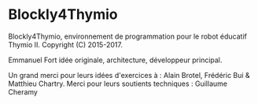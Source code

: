 Blockly4Thymio
==============

Blockly4Thymio, environnement de programmation pour le robot éducatif Thymio II.
Copyright (C) 2015-2017.

Emmanuel Fort <contact at okimi dot net>
idée originale, architecture, développeur principal.

Un grand merci pour leurs idées d'exercices à : Alain Brotel, Frédéric Bui & Matthieu Chartry.
Merci pour leurs soutients techniques : Guillaume Cheramy

